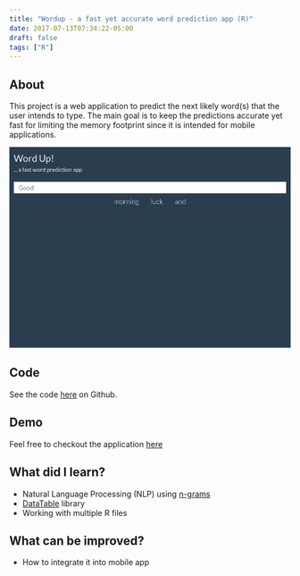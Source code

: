 ```yaml
---
title: "Wordup - a fast yet accurate word prediction app (R)"
date: 2017-07-13T07:34:22-05:00
draft: false
tags: ["R"]
---
```

## About
This project is a web application to predict the next likely word(s) that the user intends to type. The main goal is to keep the predictions accurate yet fast for limiting the memory footprint since it is intended for mobile applications.

![Sample](./wordup.png)

## Code
See the code [here](https://github.com/pchhina/wordup) on Github.

## Demo
Feel free to checkout the application [here](https://param-singh.shinyapps.io/word_prediction_app/)

## What did I learn?
- Natural Language Processing (NLP) using [n-grams](https://en.wikipedia.org/wiki/N-gram)
- [DataTable](https://rdatatable.gitlab.io/data.table/) library
- Working with multiple R files

## What can be improved?
- How to integrate it into mobile app
